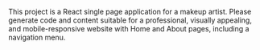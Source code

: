 <!-- Use this file to provide workspace-specific custom instructions to Copilot. For more details, visit https://code.visualstudio.com/docs/copilot/copilot-customization#_use-a-githubcopilotinstructionsmd-file -->

This project is a React single page application for a makeup artist. Please generate code and content suitable for a professional, visually appealing, and mobile-responsive website with Home and About pages, including a navigation menu.
